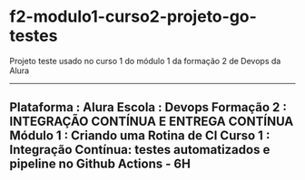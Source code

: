 # f2-modulo1-curso2-projeto-go-testes
Projeto teste usado no curso 1 do módulo 1 da formação 2 de Devops da Alura

-------------------------------------------------------------------------------------------------------
Plataforma : Alura
Escola     : Devops
Formação 2 : INTEGRAÇÃO CONTÍNUA E ENTREGA CONTÍNUA 
Módulo 1   : Criando uma Rotina de CI
Curso 1    : Integração Contínua: testes automatizados e pipeline no Github Actions - 6H
-------------------------------------------------------------------------------------------------------
